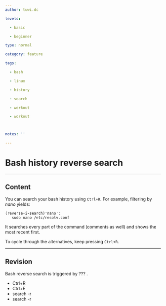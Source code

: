 ```yaml
---
author: tuwi.dc

levels:

  - basic

  - beginner

type: normal

category: feature

tags:

  - bash

  - linux

  - history

  - search

  - workout

  - workout



notes: ''

---
```


# Bash history reverse search

---
## Content

You can search your bash history using `Ctrl+R`. For example, filtering by *nano* yields:
```
(reverse-i-search)'nano':
   sudo nano /etc/resolv.conf
```
It searches every part of the command (comments as well) and shows the most recent first.

To cycle through the alternatives, keep pressing `Ctrl+R`.

---
## Revision

Bash reverse search is triggered by ??? .

* Ctrl+R
* Ctrl+E
* search -r
* search -r

